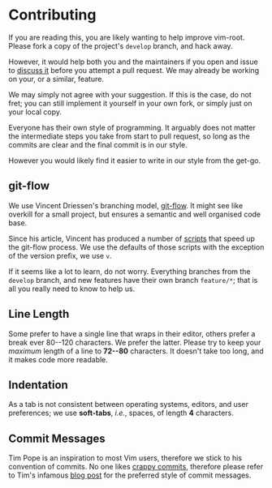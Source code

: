 # Contributing

If you are reading this, you are likely wanting to help improve
vim-root. Please fork a copy of the project's `develop` branch, and hack
away.

However, it would help both you and the maintainers if you open and
issue to [discuss it][] before you attempt a pull request. We may
already be working on your, or a similar, feature.

We may simply not agree with your suggestion. If this is the case, do
not fret; you can still implement it yourself in your own fork, or
simply just on your local copy.

Everyone has their own style of programming. It arguably does not matter
the intermediate steps you take from start to pull request, so long as
the commits are clear and the final commit is in our style.

However you would likely find it easier to write in our style from the
get-go.

[discuss it]: https://www.igvita.com/2011/12/19/dont-push-your-pull-requests/

## git-flow

We use Vincent Driessen's branching model, [git-flow][]. It might see
like overkill for a small project, but ensures a semantic and well
organised code base.

Since his article, Vincent has produced a number of [scripts][] that
speed up the git-flow process. We use the defaults of those scripts with
the exception of the version prefix, we use `v`.

If it seems like a lot to learn, do not worry. Everything branches
from the `develop` branch, and new features have their own branch
`feature/*`; that is all you really need to know to help us.

[git-flow]: http://nvie.com/posts/a-successful-git-branching-model/
[scripts]: https://github.com/nvie/gitflow

## Line Length

Some prefer to have a single line that wraps in their editor, others
prefer a break ever 80--120 characters. We prefer the latter. Please try
to keep your *maximum* length of a line to **72--80** characters. It
doesn't take too long, and it makes code more readable.

## Indentation

As a tab is not consistent between operating systems, editors, and user
preferences; we use **soft-tabs**, *i.e.*, spaces, of length **4**
characters.

## Commit Messages

Tim Pope is an inspiration to most Vim users, therefore we stick to his
convention of commits. No one likes [crappy commits][], therefore please
refer to Tim's infamous [blog post][] for the preferred style of commit
messages.

[crappy commits]: http://stopwritingramblingcommitmessages.com/
[blog post]: http://tbaggery.com/2008/04/19/a-note-about-git-commit-messages.html
